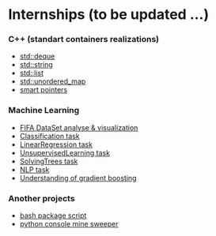 # Internships (to be updated ...)

### C++ (standart containers realizations)
* [std::deque](https://github.com/sasamb4ik/Internships/tree/deque/deque)
* [std::string](https://github.com/sasamb4ik/Internships/tree/string/string)
* [std::list]()
* [std::unordered_map]()
* [smart pointers]()

### Machine Learning
* [FIFA DataSet analyse & visualization](https://github.com/sasamb4ik/Internships/blob/analyse%26visualization/Tinkoff_visualization.ipynb)
* [Classification task](https://github.com/sasamb4ik/Internships/blob/classification_task/Tinkoff_classification.ipynb)
* [LinearRegression task](https://github.com/sasamb4ik/Internships/blob/linear_regression/Tinkoff_linear_regression.ipynb)
* [UnsupervisedLearning task](https://github.com/sasamb4ik/Internships/blob/unsupervised_learning/UnsupervisedLearning.ipynb)
* [SolvingTrees task](https://github.com/sasamb4ik/Internships/blob/solving_trees/SolvingTrees.ipynb)
* [NLP task](https://github.com/sasamb4ik/Internships/blob/nlp/nlp.ipynb)
* [Understanding of gradient boosting](https://github.com/sasamb4ik/Internships/blob/gradient_boosting/hse_boost.ipynb)

### Another projects
* [bash package script](https://github.com/sasamb4ik/Internships/tree/build_system/build_system)
* [python console mine sweeper](https://github.com/sasamb4ik/Internships/tree/minesweeper/minesweeper)
